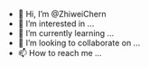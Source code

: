 - 👋 Hi, I’m @ZhiweiChern
- 👀 I’m interested in ...
- 🌱 I’m currently learning ...
- 💞️ I’m looking to collaborate on ...
- 📫 How to reach me ...

<!---
ZhiweiChern/ZhiweiChern is a ✨ special ✨ repository because its `README.md` (this file) appears on your GitHub profile.
You can click the Preview link to take a look at your changes.
--->

